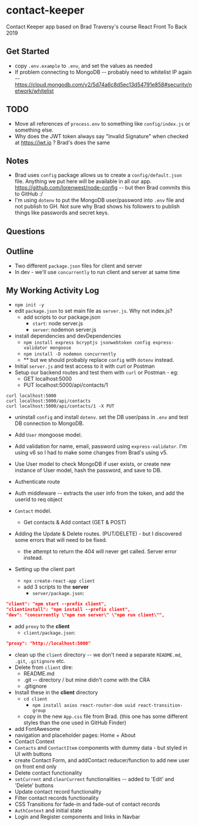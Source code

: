 # contact-keeper

Contact Keeper app based on Brad Traversy's course React Front To Back 2019

## Get Started

- copy `.env.example` to `.env`, and set the values as needed
- If problem connecting to MongoDB -- probably need to whitelist IP again -- https://cloud.mongodb.com/v2/5d74a6c8d5ec13d54791e858#security/network/whitelist

## TODO

- Move all references of `process.env` to something like `config/index.js` or something else.
- Why does the JWT token always say "Invalid Signature" when checked at https://jwt.io ? Brad's does the same

## Notes

- Brad uses `config` package allows us to create a `config/default.json` file. Anything we put here will be available in all our app. https://github.com/lorenwest/node-config -- but then Brad commits this to GitHub :/
- I'm using `dotenv` to put the MongoDB user/password into `.env` file and not publish to GH. Not sure why Brad shows his followers to publish things like passwords and secret keys.

## Questions

## Outline

- Two different `package.json` files for client and server
- In dev - we'll use `concurrently` to run client and server at same time

## My Working Activity Log

- `npm init -y`
- edit `package.json` to set main file as `server.js`. Why not index.js?
  - add scripts to our package.json
    - `start`: node server.js
    - `server`: nodemon server.js
- install dependencies and devDependencies
  - `npm install express bcryptjs jsonwebtoken config express-validator mongoose`
  - `npm install -D nodemon concurrently`
  - \*\* but we should probably replace `config` with `dotenv` instead.
- Initial `server.js` and test access to it with curl or Postman
- Setup our backend routes and test them with `curl` or Postman - eg:
  - GET localhost:5000
  - PUT localhost:5000/api/contacts/1

```
curl localhost:5000
curl localhost:5000/api/contacts
curl localhost:5000/api/contacts/1 -X PUT
```

- uninstall `config` and install `dotenv`. set the DB user/pass in `.env` and test DB connection to MongoDB.
- Add `User` mongoose model.
- Add validation for name, email, password using `express-validator`. I'm using v6 so I had to make some changes from Brad's using v5.
- Use User model to check MongoDB if user exists, or create new instance of User model, hash the password, and save to DB.
- Authenticate route
- Auth middleware -- extracts the user info from the token, and add the userid to req object
- `Contact` model.
  - Get contacts & Add contact (GET & POST)
- Adding the Update & Delete routes. (PUT/DELETE) - but I discovered some errors that will need to be fixed.

  - the attempt to return the 404 will never get called. Server error instead.

- Setting up the client part
  - `npx create-react-app client`
  - add 3 scripts to the **server**
    - `server/package.json`:

```json
"client": "npm start --prefix client",
"clientinstall": "npm install --prefix client",
"dev": "concurrently \"npm run server\" \"npm run client\"",
```

- add `proxy` to the **client**
  - `client/package.json`:

```json
"proxy": "http://localhost:5000"
```

- clean up the `client` directory -- we don't need a separate `README.md`, `.git`, `.gitignore` etc.
- Delete from `client` dire:
  - README.md
  - .git -- directory / but mine didn't come with the CRA
  - .gitignore
- Install these in the **client** directory
  - `cd client`
    - `npm install axios react-router-dom uuid react-transition-group`
  - copy in the new `App.css` file from Brad. (this one has some different styles than the one used in GitHub Finder)
- add FontAwesome 
- navigation and placeholder pages: Home + About
- Contact Context
- `Contacts` and `ContactItem` components with dummy data - but styled in UI with buttons
- create Contact Form, and addContact reducer/function to add new user on front end only
- Delete contact functionality
- `setCurrent` and `clearCurrent` functionalities -- added to 'Edit' and 'Delete' buttons
- Update contact record functionality
- Filter contact records functionality
- CSS Transitions for fade-in and fade-out of contact records
- `AuthContext` and initial state
- Login and Register components and links in Navbar